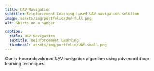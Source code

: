 ```yaml
---
title: UAV Navigation
subtitle: Reinforcement Learning based UAV navigation solution
image: assets/img/portfolio/UAV-full.png
alt: Shirts on a hanger

caption:
  title: UAV Navigation
  subtitle: Reinforcement Learning
  thumbnail: assets/img/portfolio/UAV-small.png
---
```

Our in-house developed UAV navigation algorithm using advanced deep learning techniques.


